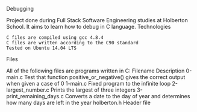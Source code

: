 Debugging

Project done during Full Stack Software Engineering studies at Holberton School. It aims to learn how to debug in C language.
Technologies

    C files are compiled using gcc 4.8.4
    C files are written according to the C90 standard
    Tested on Ubuntu 14.04 LTS

Files

All of the following files are programs written in C:
Filename 	Description
0-main.c 	Test that function positive_or_negative() gives the correct output when given a case of 0
1-main.c 	Fixed program to the infinite loop
2-largest_number.c 	Prints the largest of three integers
3-print_remaining_days.c 	Converts a date to the day of year and determines how many days are left in the year
holberton.h 	Header file
